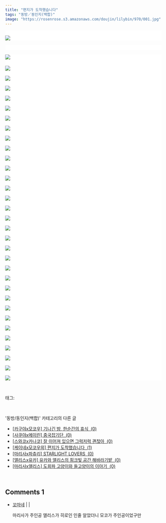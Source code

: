 ```yaml
---
title: "편지가 도착했습니다"
tags: "동방／동인지(백합)"
image: "https://rosenrose.s3.amazonaws.com/doujin/lilybin/970/001.jpg"
---
```

<div class="article">
<div class="area_view">
<p style="text-align: justify; background: white"><span style="color:#557a74; font-family:돋움; font-size:10pt"><br/><img src="{{ site.imgserver1 }}/lilybin/970/001.jpg"/>
</span></p><p style="text-align: justify; background: white">
 </p><p style="text-align: justify; background: white"><img src="{{ site.imgserver1 }}/lilybin/970/002.jpg"/><span style="color:#557a74; font-family:돋움; font-size:10pt"><br/><br/><img src="{{ site.imgserver1 }}/lilybin/970/003.jpg"/><br/><br/><img src="{{ site.imgserver1 }}/lilybin/970/004.jpg"/><br/><br/><img src="{{ site.imgserver1 }}/lilybin/970/005.jpg"/><br/><br/><img src="{{ site.imgserver1 }}/lilybin/970/006.jpg"/><br/><br/><img src="{{ site.imgserver1 }}/lilybin/970/007.jpg"/><br/><br/><img src="{{ site.imgserver1 }}/lilybin/970/008.jpg"/><br/><br/><img src="{{ site.imgserver1 }}/lilybin/970/009.jpg"/><br/><br/><img src="{{ site.imgserver1 }}/lilybin/970/010.jpg"/><br/><br/><img src="{{ site.imgserver1 }}/lilybin/970/011.jpg"/><br/><br/><img src="{{ site.imgserver1 }}/lilybin/970/012.jpg"/><br/><br/><img src="{{ site.imgserver1 }}/lilybin/970/013.jpg"/><br/><br/><img src="{{ site.imgserver1 }}/lilybin/970/014.jpg"/><br/><br/><img src="{{ site.imgserver1 }}/lilybin/970/015.jpg"/><br/><br/><img src="{{ site.imgserver1 }}/lilybin/970/016.jpg"/><br/><br/><img src="{{ site.imgserver1 }}/lilybin/970/017.jpg"/><br/><br/><img src="{{ site.imgserver1 }}/lilybin/970/018.jpg"/><br/><br/><img src="{{ site.imgserver1 }}/lilybin/970/019.jpg"/><br/><br/><img src="{{ site.imgserver1 }}/lilybin/970/020.jpg"/><br/><br/><img src="{{ site.imgserver1 }}/lilybin/970/021.jpg"/><br/><br/><img src="{{ site.imgserver1 }}/lilybin/970/022.jpg"/><br/><br/><img src="{{ site.imgserver1 }}/lilybin/970/023.jpg"/><br/><br/><img src="{{ site.imgserver1 }}/lilybin/970/024.jpg"/><br/><br/><img src="{{ site.imgserver1 }}/lilybin/970/025.jpg"/><br/><br/><img src="{{ site.imgserver1 }}/lilybin/970/026.jpg"/><br/><br/><img src="{{ site.imgserver1 }}/lilybin/970/027.jpg"/><br/><br/><img src="{{ site.imgserver1 }}/lilybin/970/028.jpg"/><br/><br/><img src="{{ site.imgserver1 }}/lilybin/970/029.jpg"/><br/><br/><img src="{{ site.imgserver1 }}/lilybin/970/030.jpg"/><br/><br/><img src="{{ site.imgserver1 }}/lilybin/970/031.jpg"/><br/><br/><img src="{{ site.imgserver1 }}/lilybin/970/032.jpg"/><br/><br/><img src="{{ site.imgserver1 }}/lilybin/970/033.jpg"/><br/><br/><img src="{{ site.imgserver1 }}/lilybin/970/034.jpg"/>
</span></p>
</div></div><br/>
<div class="tagTrail">
<p>태그: </p>
<ul>
</ul>
</div><br/>
<div class="another">
<p>'동방/동인지(백합)' 카테고리의 다른 글</p>
<ul>
<li><a href="/lilybin_973">
[카구야x모코우] 기나긴 밤, 한순간의 휴식  (0)
</a></li>
<li><a href="/lilybin_972">
[사쿠야x메이린] 중국잡기단  (0)
</a></li>
<li><a href="/lilybin_971">
[스와코x카나코] 잘 이어져 있으면 그럭저럭 괜찮아  (0)
</a></li>
<li><a href="/lilybin_970">
[케이네x모코우외] 편지가 도착했습니다  (1)
</a></li>
<li><a href="/lilybin_969">
[마리사x파츄리] STARLIGHT LOVERS  (0)
</a></li>
<li><a href="/lilybin_968">
[앨리스x유카] 유카와 앨리스의 핑크빛 공간 해바라기밭  (0)
</a></li>
<li><a href="/lilybin_967">
[마리사x앨리스] 도회파 고양이와 들고양이의 이야기  (0)
</a></li>
</ul>
</div><br/>
<div class="comment">
<h2 class="bold">Comments <span id="commentCount970">1</span></h2>
<div style="clear:both;">
<div id="entry970Comment" style="display:block">
<ul class="list_reply">
<li class="rp_general" id="comment12637251">
<div class="post-comment">
<div>
<span>
<i class="fa fa-user"></i> <a href="http://" onclick="return openLinkInNewWindow(this)">꼬마네</a> |
                                |
                               
</span>
<p>마리사가 주인공 앨리스가 히로인 인줄 알았더니 모코가 주인공이었구만</p>

</div>
</div>
</li>
</ul>
</div>
</div>
</div><br/>
<br/>
<p id="refer"></p>
<br/>


